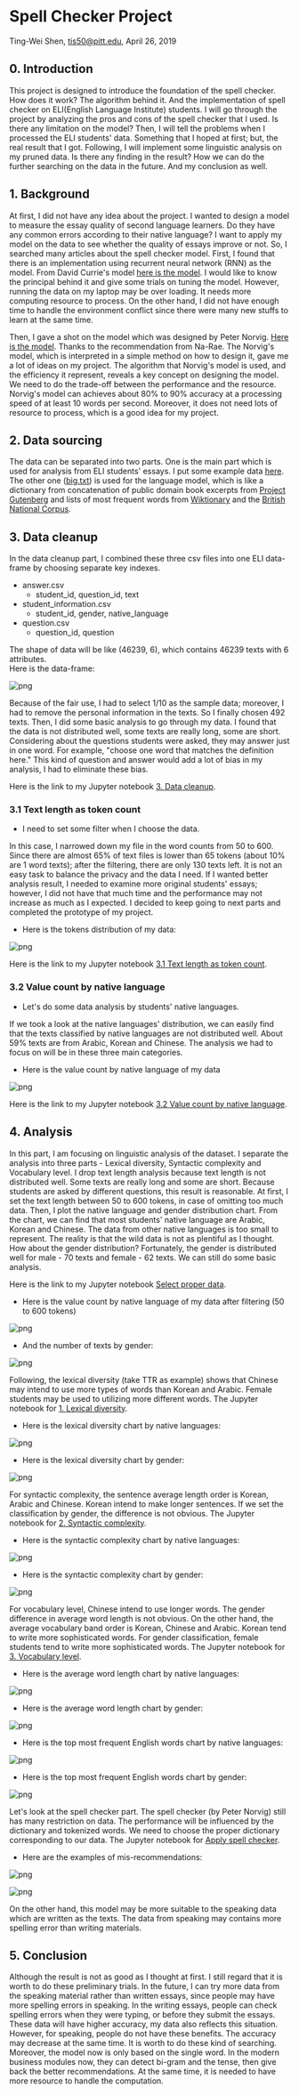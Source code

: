 # Spell Checker Project

Ting-Wei Shen, tis50@pitt.edu, April 26, 2019  

## 0. Introduction

This project is designed to introduce the foundation of the spell checker. How does it work? The algorithm behind it. And the implementation of spell checker on ELI(English Language Institute) students. I will go through the project by analyzing the pros and cons of the spell checker that I used. Is there any limitation on the model? Then, I will tell the problems when I processed the ELI students' data. Something that I hoped at first; but, the real result that I got. Following, I will implement some linguistic analysis on my pruned data. Is there any finding in the result? How we can do the further searching on the data in the future. And my conclusion as well.  

## 1. Background

At first, I did not have any idea about the project. I wanted to design a model to measure the essay quality of second language learners. Do they have any common errors according to their native language? I want to apply my model on the data to see whether the quality of essays improve or not. So, I searched many articles about the spell checker model. First, I found that there is an implementation using recurrent neural network (RNN) as the model. From David Currie's model [here is the model](https://github.com/Currie32/Spell-Checker). I would like to know the principal behind it and give some trials on  tuning the model. However, running the data on my laptop may be over loading. It needs more computing resource to process. On the other hand, I did not have enough time to handle the environment conflict since there were many new stuffs to learn at the same time.

Then, I gave a shot on the model which was designed by Peter Norvig. [Here is the model](http://norvig.com/spell-correct.html). Thanks to the recommendation from Na-Rae. The Norvig's model, which is interpreted in a simple method on how to design it, gave me a lot of ideas on my project. The algorithm that Norvig's model is used, and the efficiency it represent, reveals a key concept on designing the model. We need to do the trade-off between the performance and the resource. Norvig's model can achieves about 80% to 90% accuracy at a processing speed of at least 10 words per second. Moreover, it does not need lots of resource to process, which is a good idea for my project.

## 2. Data sourcing

The data can be separated into two parts. One is the main part which is used for analysis from ELI students' essays. I put some example data [here](data_sample/df_eli_short.csv). The other one ([big.txt](big.txt)) is used for the language model, which is like a dictionary from concatenation of public domain book excerpts from [Project Gutenberg](http://www.gutenberg.org/wiki/Main_Page) and lists of most frequent words from [Wiktionary](https://en.wiktionary.org/wiki/Wiktionary:Frequency_lists) and the [British National Corpus](http://www.kilgarriff.co.uk/bnc-readme.html).  

## 3. Data cleanup

In the data cleanup part, I combined these three csv files into one ELI data-frame by choosing separate key indexes.

* answer.csv  
  * student_id, question_id, text
* student_information.csv
  * student_id, gender, native_language
* question.csv
  * question_id, question

The shape of data will be like (46239, 6), which contains 46239 texts with 6 attributes.  
Here is the data-frame:  

![png](image_files/part3_plot1.png)


Because of the fair use, I had to select 1/10 as the sample data; moreover, I had to remove the personal information in the texts. So I finally chosen 492 texts. Then, I did some basic analysis to go through my data. I found that the data is not distributed well, some texts are really long, some are short. Considering about the questions students were asked, they may answer just in one word. For example, "choose one word that matches the definition here." This kind of question and answer would add a lot of bias in my analysis, I had to eliminate these bias.

Here is the link to my Jupyter notebook [3. Data cleanup](https://nbviewer.jupyter.org/github/Data-Science-for-Linguists-2019/Spell-Checker/blob/master/ELI_data_frame_part1.ipynb#Loading-chosen-data).


### 3.1 Text length as token count  

- I need to set some filter when I choose the data.

In this case, I narrowed down my file in the word counts from 50 to 600. Since there are almost 65% of text files is lower than 65 tokens (about 10% are 1 word texts); after the filtering, there are only 130 texts left. It is not an easy task to balance the privacy and the data I need. If I wanted better analysis result, I needed to examine more original students' essays; however, I did not have that much time and the performance may not increase as much as I expected. I decided to keep going to next parts and completed the prototype of my project.  

- Here is the tokens distribution of my data:

![png](image_files/part1_plot1_2.png)

Here is the link to my Jupyter notebook [3.1 Text length as token count](https://nbviewer.jupyter.org/github/Data-Science-for-Linguists-2019/Spell-Checker/blob/master/ELI_data_frame_part1.ipynb#1.-Text-length-as-token-count).

### 3.2 Value count by native language

- Let's do some data analysis by students' native languages.

If we took a look at the native languages' distribution, we can easily find that the texts classified by native languages are not distributed well. About 59% texts are from Arabic, Korean and Chinese. The analysis we had to focus on will be in these three main categories.

- Here is the value count by native language of my data

![png](image_files/part1_plot2_2.png)

Here is the link to my Jupyter notebook [3.2 Value count by native language](https://nbviewer.jupyter.org/github/Data-Science-for-Linguists-2019/Spell-Checker/blob/master/ELI_data_frame_part1.ipynb#2.-Value-count-by-native-language).

## 4. Analysis
In this part, I am focusing on linguistic analysis of the dataset. I separate the analysis into three parts - Lexical diversity, Syntactic complexity and Vocabulary level. I drop text length analysis because text length is not distributed well. Some texts are really long and some are short. Because students are asked by different questions, this result is reasonable. At first, I set the text length between 50 to 600 tokens, in case of omitting too much data. Then, I plot the native language and gender distribution chart. From the chart, we can find that most students' native language are Arabic, Korean and Chinese. The data from other native languages is too small to represent. The reality is that the wild data is not as plentiful as I thought. How about the gender distribution? Fortunately, the gender is distributed well for male - 70 texts and female - 62 texts. We can still do some basic analysis.

Here is the link to my Jupyter notebook [Select proper data](https://nbviewer.jupyter.org/github/Data-Science-for-Linguists-2019/Spell-Checker/blob/master/ELI_part2.ipynb#Select-proper-data).

- Here is the value count by native language of my data after filtering (50 to 600 tokens)

![png](image_files/part2_plot1.png)

- And the number of texts by gender:

![png](image_files/part2_plot2.png)

Following, the lexical diversity (take TTR as example) shows that Chinese may intend to use more types of words than Korean and Arabic. Female students may be used to utilizing more different words.
The Jupyter notebook for [1. Lexical diversity](https://nbviewer.jupyter.org/github/Data-Science-for-Linguists-2019/Spell-Checker/blob/master/ELI_part2.ipynb#1.-Lexical-diversity).

- Here is the lexical diversity chart by native languages:

![png](image_files/part2_plot3.png)

- Here is the lexical diversity chart by gender:

![png](image_files/part2_plot4.png)

For syntactic complexity, the sentence average length order is Korean, Arabic and Chinese. Korean intend to make longer sentences. If we set the classification by gender, the difference is not obvious.
The Jupyter notebook for [2. Syntactic complexity](https://nbviewer.jupyter.org/github/Data-Science-for-Linguists-2019/Spell-Checker/blob/master/ELI_part2.ipynb#2.-Syntactic-complexity).

- Here is the syntactic complexity chart by native languages:

![png](image_files/part2_plot5.png)

- Here is the syntactic complexity chart by gender:

![png](image_files/part2_plot6.png)

For vocabulary level, Chinese intend to use longer words. The gender difference in average word length is not obvious. On the other hand, the average vocabulary band order is Korean, Chinese and Arabic. Korean tend to write more sophisticated words. For gender classification, female students tend to write more sophisticated words.
The Jupyter notebook for [3. Vocabulary level](https://nbviewer.jupyter.org/github/Data-Science-for-Linguists-2019/Spell-Checker/blob/master/ELI_part2.ipynb#3.-Vocabulary-level).

- Here is the average word length chart by native languages:

![png](image_files/part2_plot7.png)

- Here is the average word length chart by gender:

![png](image_files/part2_plot8.png)

- Here is the top most frequent English words chart by native languages:

![png](image_files/part2_plot9.png)

- Here is the top most frequent English words chart by gender:

![png](image_files/part2_plot10.png)

Let's look at the spell checker part. The spell checker (by Peter Norvig) still has many restriction on data. The performance will be influenced by the dictionary and tokenized words. We need to choose the proper dictionary corresponding to our data.
The Jupyter notebook for [Apply spell checker](https://nbviewer.jupyter.org/github/Data-Science-for-Linguists-2019/Spell-Checker/blob/master/ELI_part2.ipynb#Apply-spell-checker).

- Here are the examples of mis-recommendations:

![png](image_files/part2_plot11.png)

![png](image_files/part2_plot12.png)

On the other hand, this model may be more suitable to the speaking data which are written as the texts. The data from speaking may contains more spelling error than writing materials.  

## 5. Conclusion
Although the result is not as good as I thought at first. I still regard that it is worth to do these preliminary trials. In the future, I can try more data from the speaking material rather than written essays, since people may have more spelling errors in speaking. In the writing essays, people can check spelling errors when they were typing, or before they submit the essays. These data will have higher accuracy, my data also reflects this situation. However, for speaking, people do not have these benefits. The accuracy may decrease at the same time. It is worth to do these kind of searching. Moreover, the model now is only based on the single word. In the modern business modules now, they can detect bi-gram and the tense, then give back the better recommendations. At the same time, it is needed to have more resource to handle the computation.  
